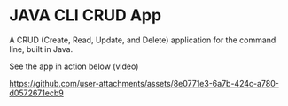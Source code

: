 # JAVA CLI CRUD App
A CRUD (Create, Read, Update, and Delete) application for the command line, built in Java.

See the app in action below (video)

https://github.com/user-attachments/assets/8e0771e3-6a7b-424c-a780-d0572671ecb9
